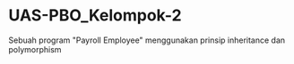 # UAS-PBO_Kelompok-2
Sebuah program "Payroll Employee" menggunakan prinsip inheritance dan polymorphism

